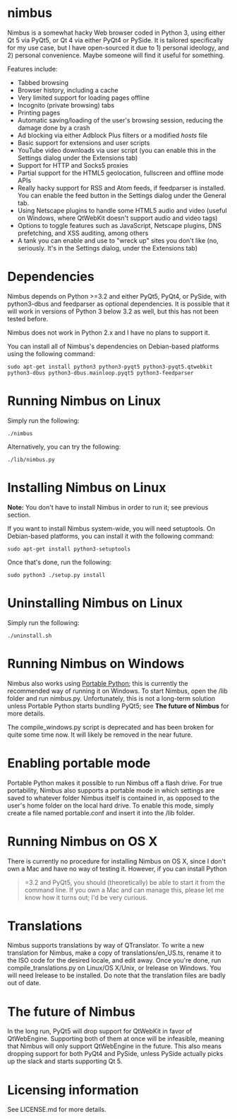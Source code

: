 nimbus
======

Nimbus is a somewhat hacky Web browser coded in Python 3, using either Qt 5 via
PyQt5, or Qt 4 via either PyQt4 or PySide. It is tailored specifically for my
use case, but I have open-sourced it due to 1) personal ideology, and
2) personal convenience. Maybe someone will find it useful for something.

Features include:
* Tabbed browsing
* Browser history, including a cache
* Very limited support for loading pages offline
* Incognito (private browsing) tabs
* Printing pages
* Automatic saving/loading of the user's browsing session, reducing the damage
  done by a crash
* Ad blocking via either Adblock Plus filters or a modified *hosts* file
* Basic support for extensions and user scripts
* YouTube video downloads via user script (you can enable this in the Settings
  dialog under the Extensions tab)
* Support for HTTP and Socks5 proxies
* Partial support for the HTML5 geolocation, fullscreen and offline mode APIs
* Really hacky support for RSS and Atom feeds, if feedparser is installed. You
  can enable the feed button in the Settings dialog under the General tab.
* Using Netscape plugins to handle some HTML5 audio and video (useful on
  Windows, where QtWebKit doesn't support audio and video tags)
* Options to toggle features such as JavaScript, Netscape plugins, DNS
  prefetching, and XSS auditing, among others
* A tank you can enable and use to "wreck up" sites you don't like (no,
  seriously. It's in the Settings dialog, under the Extensions tab)

Dependencies
======

Nimbus depends on Python >=3.2 and either PyQt5, PyQt4, or PySide, with
python3-dbus and feedparser as optional dependencies. It is possible that it
will work in versions of Python 3 below 3.2 as well, but this has not been
tested before.

Nimbus does not work in Python 2.x and I have no plans to support it.

You can install all of Nimbus's dependencies on Debian-based platforms
using the following command:

    sudo apt-get install python3 python3-pyqt5 python3-pyqt5.qtwebkit python3-dbus python3-dbus.mainloop.pyqt5 python3-feedparser

Running Nimbus on Linux
======

Simply run the following:

    ./nimbus

Alternatively, you can try the following:

    ./lib/nimbus.py

Installing Nimbus on Linux
======

**Note:** You don't have to install Nimbus in order to run it; see previous
section.

If you want to install Nimbus system-wide, you will need setuptools. On
Debian-based platforms, you can install it with the following command:

    sudo apt-get install python3-setuptools

Once that's done, run the following:

    sudo python3 ./setup.py install
    
Uninstalling Nimbus on Linux
======

Simply run the following:

    ./uninstall.sh

Running Nimbus on Windows
======

Nimbus also works using [Portable Python](http://portablepython.com/); this is
currently the recommended way of running it on Windows. To start Nimbus, open
the /lib folder and run nimbus.py. Unfortunately, this is not a long-term 
solution unless Portable Python starts bundling PyQt5; see **The future of
Nimbus** for more details.

The compile_windows.py script is deprecated and has been broken for quite some
time now. It will likely be removed in the near future.

Enabling portable mode
======

Portable Python makes it possible to run Nimbus off a flash drive. For true
portability, Nimbus also supports a portable mode in which settings are saved
to whatever folder Nimbus itself is contained in, as opposed to the user's
home folder on the local hard drive. To enable this mode, simply create a file
named portable.conf and insert it into the /lib folder.

Running Nimbus on OS X
======

There is currently no procedure for installing Nimbus on OS X, since I don't
own a Mac and have no way of testing it. However, if you can install Python
>=3.2 and PyQt5, you should (theoretically) be able to start it from the
command line. If you own a Mac and can manage this, please let me know how it
turns out; I'd be very curious.

Translations
======

Nimbus supports translations by way of QTranslator. To write a new
translation for Nimbus, make a copy of translations/en_US.ts, rename it to the
ISO code for the desired locale, and edit away. Once you're done, run
compile_translations.py on Linux/OS X/Unix, or lrelease on Windows. You will
need lrelease to be installed. Do note that the translation files are badly
out of date.

The future of Nimbus
======

In the long run, PyQt5 will drop support for QtWebKit in favor of QtWebEngine.
Supporting both of them at once will be infeasible, meaning that Nimbus will
only support QtWebEngine in the future. This also means dropping support for
both PyQt4 and PySide, unless PySide actually picks up the slack and starts
supporting Qt 5.

Licensing information
======

See LICENSE.md for more details.
